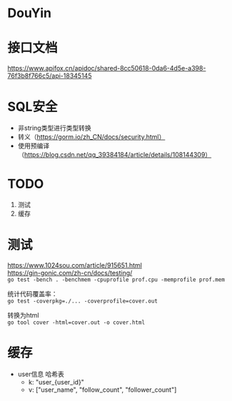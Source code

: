 # DouYin

# 接口文档
https://www.apifox.cn/apidoc/shared-8cc50618-0da6-4d5e-a398-76f3b8f766c5/api-18345145

# SQL安全
- 非string类型进行类型转换
- 转义（https://gorm.io/zh_CN/docs/security.html）
- 使用预编译（https://blog.csdn.net/qq_39384184/article/details/108144309）

# TODO
1. 测试
2. 缓存


# 测试
https://www.1024sou.com/article/915651.html  
https://gin-gonic.com/zh-cn/docs/testing/  
`go test -bench . -benchmem -cpuprofile prof.cpu -memprofile prof.mem`

统计代码覆盖率：  
`go test -coverpkg=./... -coverprofile=cover.out`  

转换为html  
`go tool cover -html=cover.out -o cover.html`

# 缓存
- user信息 哈希表
  - k: "user_{user_id}"
  - v: ["user_name", "follow_count", "follower_count"]

